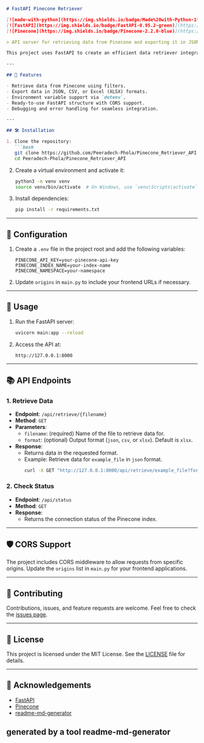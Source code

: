 ```markdown
# FastAPI Pinecone Retriever

[![made-with-python](https://img.shields.io/badge/Made%20with-Python-1f425f.svg)](https://www.python.org/)
[![FastAPI](https://img.shields.io/badge/FastAPI-0.95.2-green)](https://fastapi.tiangolo.com/)
[![Pinecone](https://img.shields.io/badge/Pinecone-2.2.0-blue)](https://www.pinecone.io/)

> API server for retrieving data from Pinecone and exporting it in JSON, CSV, or Excel formats. 

This project uses FastAPI to create an efficient data retriever integrated with Pinecone, allowing flexible query capabilities and data export.

---

## 🚀 Features

- Retrieve data from Pinecone using filters.
- Export data in JSON, CSV, or Excel (XLSX) formats.
- Environment variable support via `dotenv`.
- Ready-to-use FastAPI structure with CORS support.
- Debugging and error handling for seamless integration.

---

## 🛠 Installation

1. Clone the repository:
   ```bash
   git clone https://github.com/Peeradech-Phola/Pinecone_Retriever_API.git
   cd Peeradech-Phola/Pinecone_Retriever_API
   ```

2. Create a virtual environment and activate it:
   ```bash
   python3 -m venv venv
   source venv/bin/activate  # On Windows, use `venv\Scripts\activate`
   ```

3. Install dependencies:
   ```bash
   pip install -r requirements.txt
   ```

---

## 🔧 Configuration

1. Create a `.env` file in the project root and add the following variables:
   ```env
   PINECONE_API_KEY=your-pinecone-api-key
   PINECONE_INDEX_NAME=your-index-name
   PINECONE_NAMESPACE=your-namespace
   ```

2. Update `origins` in `main.py` to include your frontend URLs if necessary.

---

## 🏃 Usage

1. Run the FastAPI server:
   ```bash
   uvicorn main:app --reload
   ```

2. Access the API at:
   ```
   http://127.0.0.1:8000
   ```

---

## 📚 API Endpoints

### 1. Retrieve Data
- **Endpoint**: `/api/retrieve/{filename}`
- **Method**: `GET`
- **Parameters**:
  - `filename`: (required) Name of the file to retrieve data for.
  - `format`: (optional) Output format (`json`, `csv`, or `xlsx`). Default is `xlsx`.
- **Response**:
  - Returns data in the requested format.
  - Example: Retrieve data for `example_file` in `json` format.
    ```bash
    curl -X GET "http://127.0.0.1:8000/api/retrieve/example_file?format=json"
    ```

### 2. Check Status
- **Endpoint**: `/api/status`
- **Method**: `GET`
- **Response**:
  - Returns the connection status of the Pinecone index.

---

## 🛡 CORS Support

The project includes CORS middleware to allow requests from specific origins. Update the `origins` list in `main.py` for your frontend applications.

---

## 🤝 Contributing

Contributions, issues, and feature requests are welcome. Feel free to check the [issues page](https://github.com/your-username/fastapi-pinecone-retriever/issues).

---

## 📝 License

This project is licensed under the MIT License. See the [LICENSE](LICENSE) file for details.

---

## 🙏 Acknowledgements

- [FastAPI](https://fastapi.tiangolo.com/)
- [Pinecone](https://www.pinecone.io/)
- [readme-md-generator](https://github.com/kefranabg/readme-md-generator)

generated by a tool readme-md-generator
---
```
